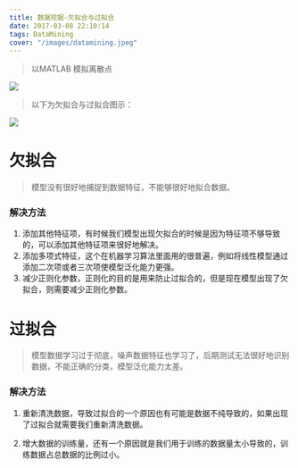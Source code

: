 ```yaml
---
title: 数据挖掘-欠拟合与过拟合
date: 2017-03-08 22:10:14
tags: DataMining
cover: "/images/datamining.jpeg"
---
```


> 以MATLAB 模拟离散点

![](/images/2017_03_04_1.png)

> 以下为欠拟合与过拟合图示：

![](/images/2017_03_04_2.png)

# 欠拟合

> 模型没有很好地捕捉到数据特征，不能够很好地拟合数据。

### 解决方法

1. 添加其他特征项，有时候我们模型出现欠拟合的时候是因为特征项不够导致的，可以添加其他特征项来很好地解决。
2. 添加多项式特征，这个在机器学习算法里面用的很普遍，例如将线性模型通过添加二次项或者三次项使模型泛化能力更强。
3. 减少正则化参数，正则化的目的是用来防止过拟合的，但是现在模型出现了欠拟合，则需要减少正则化参数。

# 过拟合

> 模型数据学习过于彻底，噪声数据特征也学习了，后期测试无法很好地识别数据，不能正确的分类，模型泛化能力太差。

### 解决方法

1. 重新清洗数据，导致过拟合的一个原因也有可能是数据不纯导致的，如果出现了过拟合就需要我们重新清洗数据。

2. 增大数据的训练量，还有一个原因就是我们用于训练的数据量太小导致的，训练数据占总数据的比例过小。
